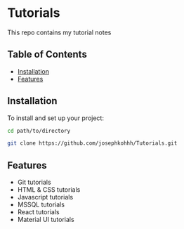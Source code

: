 # Tutorials
This repo contains my tutorial notes

## Table of Contents

- [Installation](#installation)
- [Features](#features)

## Installation

To install and set up your project:

```bash
cd path/to/directory

git clone https://github.com/josephkohhh/Tutorials.git
```
## Features

- Git tutorials
- HTML & CSS tutorials
- Javascript tutorials
- MSSQL tutorials
- React tutorials
- Material UI tutorials
